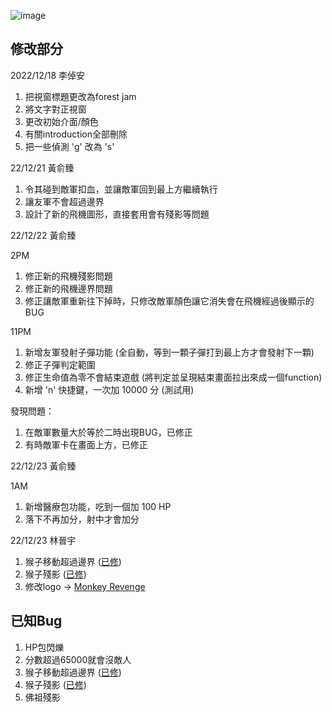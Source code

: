 ![image](https://user-images.githubusercontent.com/45725145/209344994-e3a90e70-7ab8-4dfb-810d-64d8c01e64dc.png) 


## 修改部分
2022/12/18 李倬安
1. 把視窗標題更改為forest jam
2. 將文字對正視窗
3. 更改初始介面/顏色
4. 有關introduction全部刪除
5. 把一些偵測 'g' 改為 's'

22/12/21 黃俞臻
1. 令其碰到敵軍扣血，並讓敵軍回到最上方繼續執行
2. 讓友軍不會超過邊界
3. 設計了新的飛機圖形，直接套用會有殘影等問題

22/12/22 黃俞臻

2PM
1. 修正新的飛機殘影問題
2. 修正新的飛機邊界問題
3. 修正讓敵軍重新往下掉時，只修改敵軍顏色讓它消失會在飛機經過後顯示的 BUG

11PM
1. 新增友軍發射子彈功能 (全自動，等到一顆子彈打到最上方才會發射下一顆)
2. 修正子彈判定範圍
3. 修正生命值為零不會結束遊戲 (將判定並呈現結束畫面拉出來成一個function)
4. 新增 'n' 快捷鍵，一次加 10000 分 (測試用)

發現問題：
1. 在敵軍數量大於等於二時出現BUG，已修正
2. 有時敵軍卡在畫面上方，已修正

22/12/23 黃俞臻

1AM

1. 新增醫療包功能，吃到一個加 100 HP
2. 落下不再加分，射中才會加分

22/12/23 林晉宇
1. 猴子移動超過邊界 ([已修](https://github.com/AssemblyFinalProject/forest-jam/commit/776da09d941a5854bd910da38b196349044269a6))
2. 猴子殘影 ([已修](https://github.com/AssemblyFinalProject/forest-jam/commit/3e41e29f3ff7ca7848e3c82ebde7d2751f27f400))
3. 修改logo -> [Monkey Revenge](https://github.com/AssemblyFinalProject/monky-revenge/commit/0969c521f925007f1af3aef2fb91575d5c373397)

## 已知Bug
1. HP包閃爍
2. 分數超過65000就會沒敵人
3. 猴子移動超過邊界 ([已修](https://github.com/AssemblyFinalProject/forest-jam/commit/776da09d941a5854bd910da38b196349044269a6))
4. 猴子殘影 ([已修](https://github.com/AssemblyFinalProject/forest-jam/commit/3e41e29f3ff7ca7848e3c82ebde7d2751f27f400))
5. 佛祖殘影
